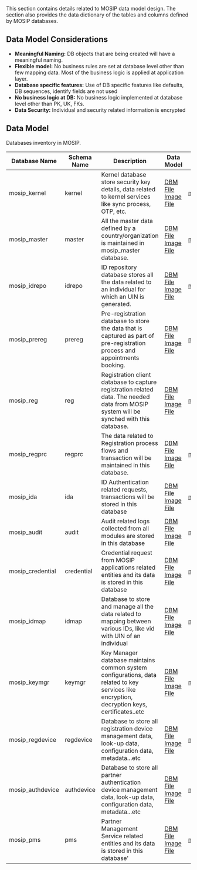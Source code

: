 This section contains details related to MOSIP data model design. The section also provides the data dictionary of the tables and columns defined by MOSIP databases.

## Data Model Considerations

* **Meaningful Naming:** DB objects that are being created will have a meaningful naming.
* **Flexible model:** No business rules are set at database level other than few mapping data. Most of the business logic is applied at application layer.
* **Database specific features:** Use of DB specific features like defaults, DB sequences, identify fields are not used
* **No business logic at DB:** No business logic implemented at database level other than PK, UK, FKs. 
* **Data Security:** Individual and security related information is encrypted

## Data Model

Databases inventory in MOSIP.

Database Name|Schema Name|Description|Data Model|Data Dictionary
-------------|-----------|-----------|----------|---------------
mosip_kernel|kernel|Kernel database store security key details, data related to kernel services like sync process, OTP, etc.|<div> [DBM File](https://github.com/mosip/commons/tree/master/design/data_model/_sources/mosip_kernel.dbm) </div> <div> [Image File](https://github.com/mosip/commons/tree/master/design/data_model/_images/mosip_kernel.png) </div>|<div> [mosip_kernel_dd.xlsx](https://github.com/mosip/commons/tree/master/design/data_model/mosip_kernel_dd.xlsx) </div>
mosip_master|master|All the master data defined by a country/organization is maintained in mosip_master database.|<div> [DBM File](https://github.com/mosip/commons/tree/master/design/data_model/_sources/mosip_master.dbm) </div> <div> [Image File](https://github.com/mosip/commons/tree/master/design/data_model/_images/mosip_master.png) </div>|<div> [mosip_master_dd.xlsx](https://github.com/mosip/commons/tree/master/design/data_model/mosip_master_dd.xlsx) </div>
mosip_idrepo|idrepo|ID repository database stores all the data related to an individual for which an UIN is generated.|<div> [DBM File](https://github.com/mosip/id-repository/tree/master/design/data_model/_sources/mosip_idrepo.dbm) </div> <div> [Image File](https://github.com/mosip/id-repository/tree/master/design/data_model/_images/mosip_idrepo.png) </div>|<div> [mosip_idrepo_dd.xlsx](https://github.com/mosip/id-repository/tree/master/design/data_model/mosip_idrepo_dd.xlsx) </div>
mosip_prereg|prereg|Pre-registration database to store the data that is captured as part of pre-registration process and appointments booking.|<div> [DBM File](https://github.com/mosip/pre-registration/tree/master/design/data_model/_sources/mosip_prereg.dbm) </div> <div> [Image File](https://github.com/mosip/pre-registration/tree/master/design/data_model/_images/mosip_prereg.png) </div>|<div> [mosip_prereg_dd.xlsx](https://github.com/mosip/pre-registration/tree/master/design/data_model/mosip_prereg_dd.xlsx) </div>
mosip_reg|reg|Registration client database to capture registration related data. The needed data from MOSIP system will be synched with this database.|<div> [DBM File](https://github.com/mosip/registration/tree/master/design/data_model/_sources/mosip_reg.dbm) </div> <div> [Image File](https://github.com/mosip/registration/tree/master/design/data_model/_images/mosip_reg.png) </div>|<div> [mosip_reg_dd.xlsx](https://github.com/mosip/registration/tree/master/design/data_model/mosip_reg_dd.xlsx) </div>
mosip_regprc|regprc|The data related to Registration process flows and transaction will be maintained in this database.|<div> [DBM File](https://github.com/mosip/registration/tree/master/design/data_model/_sources/mosip_regprc.dbm) </div> <div> [Image File](https://github.com/mosip/registration/tree/master/design/data_model/_images/mosip_regprc.png) </div>|<div> [mosip_regprc_dd.xlsx](https://github.com/mosip/registration/tree/master/design/data_model/mosip_regprc_dd.xlsx) </div>
mosip_ida|ida|ID Authentication related requests, transactions will be stored in this database|<div> [DBM File](https://github.com/mosip/id-authentication/tree/master/design/data_model/_sources/mosip_ida.dbm) </div> <div> [Image File](https://github.com/mosip/id-authentication/tree/master/design/data_model/_images/mosip_ida.png) </div>|<div> [mosip_ida_dd.xlsx](https://github.com/mosip/id-authentication/tree/master/design/data_model/mosip_ida_dd.xlsx) </div>
mosip_audit|audit|Audit related logs collected from all modules are stored in this database|<div>[DBM File](https://github.com/mosip/commons/tree/master/design/data_model/_sources/mosip_audit.dbm)</div> <div>[Image File ](https://github.com/mosip/commons/tree/master/design/data_model/_images/mosip_audit.png)</div>|<div>[mosip_audit_dd.xlsx](https://github.com/mosip/commons/tree/master/design/data_model/mosip_audit_dd.xlsx)</div>
mosip_credential|credential|Credential request from MOSIP applications related entities and its data is stored in this database|<div>[DBM File](https://github.com/mosip/id-repository/tree/master/design/data_model/_sources/mosip_credential.dbm)</div> <div>[Image File ](https://github.com/mosip/id-repository/tree/master/design/data_model/_images/mosip_credential.png)</div>|<div>[mosip_iam_dd.xlsx](https://github.com/mosip/id-repository/tree/master/design/data_model/mosip_credential_dd.xlsx)</div>
mosip_idmap|idmap|Database to store and manage all the data related to mapping between various IDs, like vid with UIN of an individual|<div>[DBM File](https://github.com/mosip/id-repository/tree/master/design/data_model/_sources/mosip_idmap.dbm)</div> <div>[Image File ](https://github.com/mosip/id-repository/tree/master/design/data_model/_images/mosip_idmap.png)</div>|<div>[mosip_idmap_dd.xlsx](https://github.com/mosip/id-repository/tree/master/design/data_model/mosip_idmap_dd.xlsx)</div>
mosip_keymgr|keymgr|Key Manager database maintains common system configurations, data related to key services like encryption, decryption keys, certificates..etc|<div> [DBM File](https://github.com/mosip/commons/tree/master/design/data_model/_sources/mosip_keymgr.dbm) </div> <div> [Image File ](https://github.com/mosip/commons/tree/master/design/data_model/_images/mosip_keymgr.png) </div>|<div> [mosip_keymgr_dd.xlsx](https://github.com/mosip/commons/tree/master/design/data_model/mosip_keymgr_dd.xlsx) </div>
mosip_regdevice|regdevice|Database to store all registration device management data, look-up data, configuration data, metadata...etc|<div> [DBM File](https://github.com/mosip/commons/tree/master/design/data_model/_sources/mosip_regdevice.dbm) </div> <div> [Image File](https://github.com/mosip/commons/tree/master/design/data_model/_images/mosip_regdevice.png) </div>|<div> [mosip_regdevice_dd.xlsx](https://github.com/mosip/commons/tree/master/design/data_model/mosip_regdevice_dd.xlsx) </div>
mosip_authdevice|authdevice|Database to store all partner authentication device management data, look-up data, configuration data, metadata...etc|<div> [DBM File](https://github.com/mosip/commons/tree/master/design/data_model/_sources/mosip_authdevice.dbm) </div> <div> [Image File](https://github.com/mosip/commons/tree/master/design/data_model/_images/mosip_authdevice.png) </div>|<div> [mosip_authdevice_dd.xlsx](https://github.com/mosip/commons/tree/master/design/data_model/mosip_authdevice_dd.xlsx) </div>
mosip_pms|pms|Partner Management Service related entities and its data is stored in this database'|<div> [DBM File](https://github.com/mosip/partner-management-services/tree/master/design/data_model/_sources/mosip_pms.dbm) </div> <div> [Image File ](https://github.com/mosip/partner-management-services/tree/master/design/data_model/_images/mosip_pms.png) </div>|<div> [mosip_pms_dd.xlsx](https://github.com/mosip/partner-management-services/tree/master/design/data_model/mosip_pms_dd.xlsx) </div>



